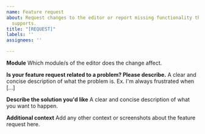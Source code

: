 ```yaml
---
name: Feature request
about: Request changes to the editor or report missing functionality that Starbound
  supports.
title: "[REQUEST]"
labels: ''
assignees: ''

---
```


**Module**
Which module/s of the editor does the change affect.

**Is your feature request related to a problem? Please describe.**
A clear and concise description of what the problem is. Ex. I'm always frustrated when [...]

**Describe the solution you'd like**
A clear and concise description of what you want to happen.

**Additional context**
Add any other context or screenshots about the feature request here.
